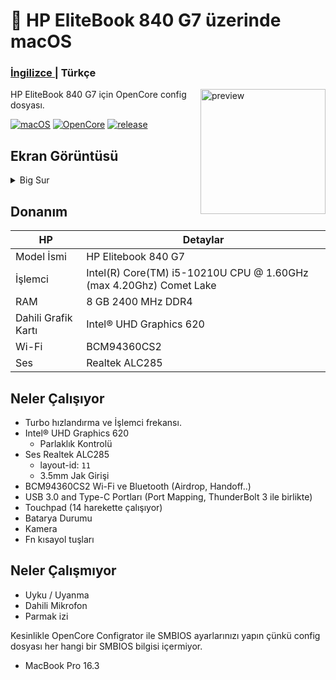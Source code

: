 <!-- omit in toc -->
#  HP EliteBook 840 G7 üzerinde macOS

<h3> 
    <a href="https://github.com/relaxewdy/HP-EliteBook-840-G7-Hackintosh/blob/main/README.md">İngilizce |</a>
    Türkçe
</h3>

<img align="right" src="https://i.loli.net/2021/02/17/KqIEFsp6SjneLTY.png" width="200px" alt="preview">

HP EliteBook 840 G7 için OpenCore config dosyası.

[![macOS](https://img.shields.io/badge/macOS-11.2-orange)](https://www.apple.com/tr/macos/big-sur/)
[![OpenCore](https://img.shields.io/badge/OpenCore-0.6.6-9cf)](https://github.com/acidanthera/OpenCorePkg)
[![release](https://img.shields.io/badge/download-lastest%20version-blue.svg)](https://github.com/relaxewdy/HP-EliteBook-840-G7-Hackintosh/releases)

## Ekran Görüntüsü
<details>
<summary>Big Sur</summary>

![](https://i.loli.net/2021/02/17/5AmDMFQ4qE9TtrV.png)

</details>

<!-- omit in toc -->
## Donanım

| **HP** | Detaylar                                                 |
| ------------------- | ------------------------------------------- |
| Model İsmi     | HP Elitebook 840 G7      |
| İşlemci              | Intel(R) Core(TM) i5-10210U CPU @ 1.60GHz (max 4.20Ghz) Comet Lake             |
| RAM           | 8 GB 2400 MHz DDR4    |
| Dahili Grafik Kartı | Intel® UHD Graphics 620                     |
| Wi-Fi             | BCM94360CS2 |
| Ses      | Realtek ALC285                       |

## Neler Çalışıyor

- Turbo hızlandırma ve İşlemci frekansı.
- Intel® UHD Graphics 620
  - Parlaklık Kontrolü
- Ses Realtek ALC285 
  - layout-id: `11`
  - 3.5mm Jak Girişi
- BCM94360CS2 Wi-Fi ve Bluetooth (Airdrop, Handoff..)
- USB 3.0 and Type-C Portları (Port Mapping, ThunderBolt 3 ile birlikte)
- Touchpad (14 harekette çalışıyor)
- Batarya Durumu
- Kamera
- Fn kısayol tuşları

## Neler Çalışmıyor

- Uyku / Uyanma
- Dahili Mikrofon
- Parmak izi
 
Kesinlikle OpenCore Configrator ile SMBIOS ayarlarınızı yapın çünkü config dosyası her hangi bir SMBIOS bilgisi içermiyor.
 - MacBook Pro 16.3
